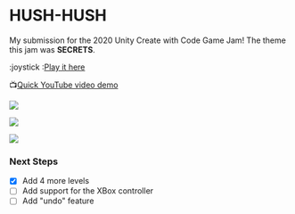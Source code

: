 # HUSH-HUSH

My submission for the 2020 Unity Create with Code Game Jam! The theme this jam was **SECRETS**.

:joystick :[Play it here](https://play.unity.com/mg/other/hush-hush-2?_ga=2.244412101.1165901708.1612061112-2108602090.1609694703)

:tv:[Quick YouTube video demo](https://youtu.be/rIhZgTE92xI)

![](https://github.com/janakitti/secrets/blob/main/demo_assets/demo1.gif)

![](https://github.com/janakitti/secrets/blob/main/demo_assets/demo2.gif)

![](https://github.com/janakitti/secrets/blob/main/demo_assets/demo3.gif)

### Next Steps

- [x] Add 4 more levels
- [ ] Add support for the XBox controller
- [ ] Add "undo" feature